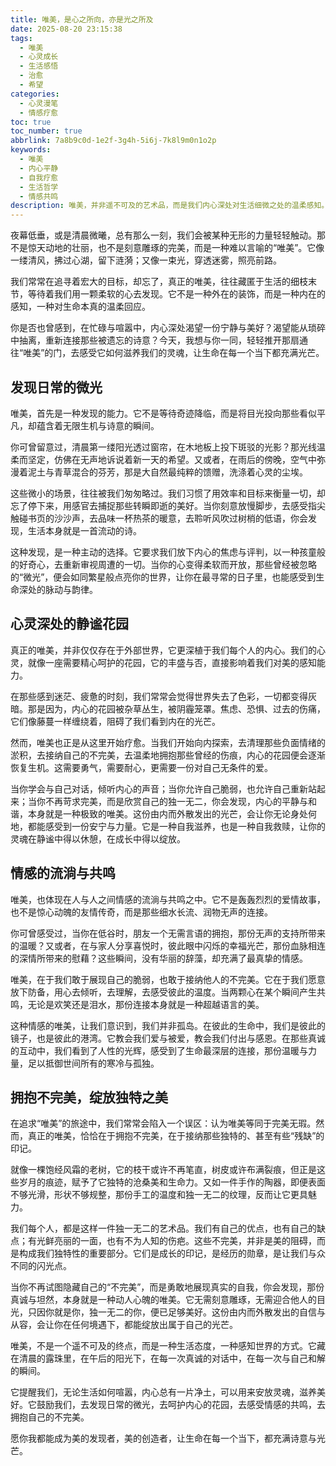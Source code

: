 ```yaml
---
title: 唯美，是心之所向，亦是光之所及
date: 2025-08-20 23:15:38
tags:
  - 唯美
  - 心灵成长
  - 生活感悟
  - 治愈
  - 希望
categories:
  - 心灵漫笔
  - 情感疗愈
toc: true
toc_number: true
abbrlink: 7a8b9c0d-1e2f-3g4h-5i6j-7k8l9m0n1o2p
keywords:
  - 唯美
  - 内心平静
  - 自我疗愈
  - 生活哲学
  - 情感共鸣
description: 唯美，并非遥不可及的艺术品，而是我们内心深处对生活细微之处的温柔感知。它藏在清晨的第一缕阳光里，在雨后泥土的芬芳中，在每一次真诚的微笑里。这篇文章将带你一同探索，如何从喧嚣中抽离，用一颗柔软的心去捕捉那些被忽略的美好，让生命在每一个当下都充满诗意与光芒。
---
```


夜幕低垂，或是清晨微曦，总有那么一刻，我们会被某种无形的力量轻轻触动。那不是惊天动地的壮丽，也不是刻意雕琢的完美，而是一种难以言喻的“唯美”。它像一缕清风，拂过心湖，留下涟漪；又像一束光，穿透迷雾，照亮前路。

我们常常在追寻着宏大的目标，却忘了，真正的唯美，往往藏匿于生活的细枝末节，等待着我们用一颗柔软的心去发现。它不是一种外在的装饰，而是一种内在的感知，一种对生命本真的温柔回应。

你是否也曾感到，在忙碌与喧嚣中，内心深处渴望一份宁静与美好？渴望能从琐碎中抽离，重新连接那些被遗忘的诗意？今天，我想与你一同，轻轻推开那扇通往“唯美”的门，去感受它如何滋养我们的灵魂，让生命在每一个当下都充满光芒。

## 发现日常的微光

唯美，首先是一种发现的能力。它不是等待奇迹降临，而是将目光投向那些看似平凡，却蕴含着无限生机与诗意的瞬间。

你可曾留意过，清晨第一缕阳光透过窗帘，在木地板上投下斑驳的光影？那光线温柔而坚定，仿佛在无声地诉说着新一天的希望。又或者，在雨后的傍晚，空气中弥漫着泥土与青草混合的芬芳，那是大自然最纯粹的馈赠，洗涤着心灵的尘埃。

这些微小的场景，往往被我们匆匆略过。我们习惯了用效率和目标来衡量一切，却忘了停下来，用感官去捕捉那些转瞬即逝的美好。当你刻意放慢脚步，去感受指尖触碰书页的沙沙声，去品味一杯热茶的暖意，去聆听风吹过树梢的低语，你会发现，生活本身就是一首流动的诗。

这种发现，是一种主动的选择。它要求我们放下内心的焦虑与评判，以一种孩童般的好奇心，去重新审视周遭的一切。当你的心变得柔软而开放，那些曾经被忽略的“微光”，便会如同繁星般点亮你的世界，让你在最寻常的日子里，也能感受到生命深处的脉动与韵律。

## 心灵深处的静谧花园

真正的唯美，并非仅仅存在于外部世界，它更深植于我们每个人的内心。我们的心灵，就像一座需要精心呵护的花园，它的丰盛与否，直接影响着我们对美的感知能力。

在那些感到迷茫、疲惫的时刻，我们常常会觉得世界失去了色彩，一切都变得灰暗。那是因为，内心的花园被杂草丛生，被阴霾笼罩。焦虑、恐惧、过去的伤痛，它们像藤蔓一样缠绕着，阻碍了我们看到内在的光芒。

然而，唯美也正是从这里开始疗愈。当我们开始向内探索，去清理那些负面情绪的淤积，去接纳自己的不完美，去温柔地拥抱那些曾经的伤痕，内心的花园便会逐渐恢复生机。这需要勇气，需要耐心，更需要一份对自己无条件的爱。

当你学会与自己对话，倾听内心的声音；当你允许自己脆弱，也允许自己重新站起来；当你不再苛求完美，而是欣赏自己的独一无二，你会发现，内心的平静与和谐，本身就是一种极致的唯美。这份由内而外散发出的光芒，会让你无论身处何地，都能感受到一份安宁与力量。它是一种自我滋养，也是一种自我救赎，让你的灵魂在静谧中得以休憩，在成长中得以绽放。

## 情感的流淌与共鸣

唯美，也体现在人与人之间情感的流淌与共鸣之中。它不是轰轰烈烈的爱情故事，也不是惊心动魄的友情传奇，而是那些细水长流、润物无声的连接。

你可曾感受过，当你在低谷时，朋友一个无需言语的拥抱，那份无声的支持所带来的温暖？又或者，在与家人分享喜悦时，彼此眼中闪烁的幸福光芒，那份血脉相连的深情所带来的慰藉？这些瞬间，没有华丽的辞藻，却充满了最真挚的情感。

唯美，在于我们敢于展现自己的脆弱，也敢于接纳他人的不完美。它在于我们愿意放下防备，用心去倾听，去理解，去感受彼此的温度。当两颗心在某个瞬间产生共鸣，无论是欢笑还是泪水，那份连接本身就是一种超越语言的美。

这种情感的唯美，让我们意识到，我们并非孤岛。在彼此的生命中，我们是彼此的镜子，也是彼此的港湾。它教会我们爱与被爱，教会我们付出与感恩。在那些真诚的互动中，我们看到了人性的光辉，感受到了生命最深层的连接，那份温暖与力量，足以抵御世间所有的寒冷与孤独。

## 拥抱不完美，绽放独特之美

在追求“唯美”的旅途中，我们常常会陷入一个误区：认为唯美等同于完美无瑕。然而，真正的唯美，恰恰在于拥抱不完美，在于接纳那些独特的、甚至有些“残缺”的印记。

就像一棵饱经风霜的老树，它的枝干或许不再笔直，树皮或许布满裂痕，但正是这些岁月的痕迹，赋予了它独特的沧桑美和生命力。又如一件手作的陶器，即便表面不够光滑，形状不够规整，那份手工的温度和独一无二的纹理，反而让它更具魅力。

我们每个人，都是这样一件独一无二的艺术品。我们有自己的优点，也有自己的缺点；有光鲜亮丽的一面，也有不为人知的伤疤。这些不完美，并非是美的阻碍，而是构成我们独特性的重要部分。它们是成长的印记，是经历的勋章，是让我们与众不同的闪光点。

当你不再试图隐藏自己的“不完美”，而是勇敢地展现真实的自我，你会发现，那份真诚与坦然，本身就是一种动人心魄的唯美。它无需刻意雕琢，无需迎合他人的目光，只因你就是你，独一无二的你，便已足够美好。这份由内而外散发出的自信与从容，会让你在任何境遇下，都能绽放出属于自己的光芒。

唯美，不是一个遥不可及的终点，而是一种生活态度，一种感知世界的方式。它藏在清晨的露珠里，在午后的阳光下，在每一次真诚的对话中，在每一次与自己和解的瞬间。

它提醒我们，无论生活如何喧嚣，内心总有一片净土，可以用来安放灵魂，滋养美好。它鼓励我们，去发现日常的微光，去呵护内心的花园，去感受情感的共鸣，去拥抱自己的不完美。

愿你我都能成为美的发现者，美的创造者，让生命在每一个当下，都充满诗意与光芒。